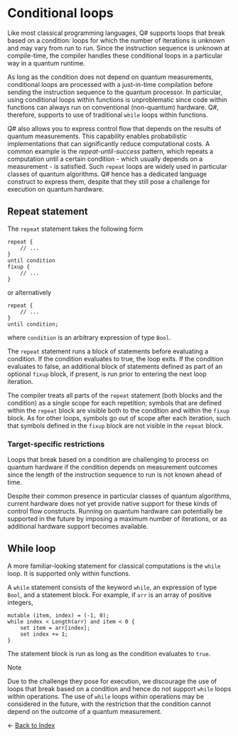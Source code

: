 # Conditional loops

Like most classical programming languages, Q# supports loops that break based on a condition: loops for which the number of iterations is unknown and may vary from run to run. Since the instruction sequence is unknown at compile-time, the compiler handles these conditional loops in a particular way in a quantum runtime. 

As long as the condition does not depend on quantum measurements, conditional loops are processed with a just-in-time compilation before sending the instruction sequence to the quantum processor. 
In particular, using conditional loops within functions is unproblematic since code within functions can always run on conventional (non-quantum) hardware. 
Q#, therefore, supports to use of traditional `while` loops within functions. 

Q# also allows you to express control flow that depends on the results of quantum measurements.
This capability enables probabilistic implementations that can significantly reduce computational costs.
A common example is the *repeat-until-success* pattern, which repeats a computation until a certain condition - which usually depends on a measurement - is satisfied. 
Such `repeat` loops are widely used in particular classes of quantum algorithms.  Q# hence has a dedicated language construct to express them, despite that they still pose a challenge for execution on quantum hardware. 

## Repeat statement

The `repeat` statement takes the following form

```qsharp
repeat {
    // ...
}
until condition
fixup {
    // ...
}
```

or alternatively

```qsharp
repeat {
    // ...
}
until condition;
```

where `condition` is an arbitrary expression of type `Bool`.

The `repeat` statement runs a block of statements before evaluating a condition. If the condition evaluates to true, the loop exits. If the condition evaluates to false, an additional block of statements defined as part of an optional `fixup` block, if present, is run prior to entering the next loop iteration. 

The compiler treats all parts of the `repeat` statement (both blocks and the condition) as a single scope for each repetition; symbols that are defined within the `repeat` block are visible both to the condition and within the `fixup` block. As for other loops, symbols go out of scope after each iteration, such that symbols defined in the `fixup` block are not visible in the `repeat` block.

### Target-specific restrictions

Loops that break based on a condition are challenging to process on quantum hardware if the condition depends on measurement outcomes since the length of the instruction sequence to run is not known ahead of time. 

Despite their common presence in particular classes of quantum algorithms, current hardware does not yet provide native support for these kinds of control flow constructs. Running on quantum hardware can potentially be supported in the future by imposing a maximum number of iterations, or as additional hardware support becomes available.

## While loop

A more familiar-looking statement for classical computations is the `while` loop. It is supported only within functions. 

A `while` statement consists of the keyword `while`, an expression of type `Bool`, and a statement block. 
For example, if `arr` is an array of positive integers,

```qsharp
mutable (item, index) = (-1, 0);
while index < Length(arr) and item < 0 {
    set item = arr[index];
    set index += 1;
}
```

The statement block is run as long as the condition evaluates to `true`.

> [!NOTE]
> Due to the challenge they pose for execution, we discourage the use of loops that break based on a condition and hence do not support `while` loops within operations. The use of `while` loops within operations may be considered in the future, with the restriction that the condition cannot depend on the outcome of a quantum measurement. 

← [Back to Index](https://github.com/microsoft/qsharp-language/tree/main/Specifications/Language#index)
